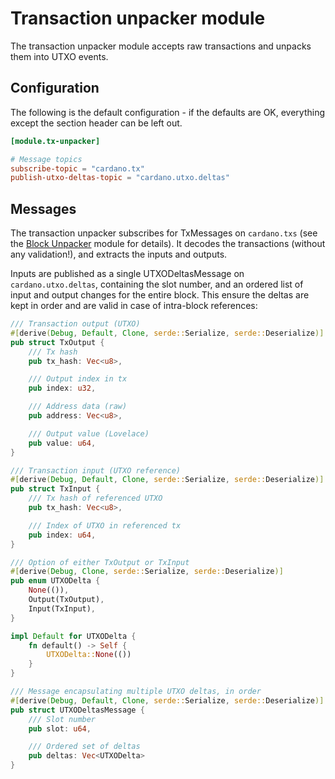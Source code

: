 # Transaction unpacker module

The transaction unpacker module accepts raw transactions and unpacks them into UTXO events.

## Configuration

The following is the default configuration - if the defaults are OK,
everything except the section header can be left out.

```toml
[module.tx-unpacker]

# Message topics
subscribe-topic = "cardano.tx"
publish-utxo-deltas-topic = "cardano.utxo.deltas"

```

## Messages

The transaction unpacker subscribes for TxMessages on `cardano.txs`
(see the [Block Unpacker](../block_unpacker) module for details).  It decodes
the transactions (without any validation!), and extracts the inputs and outputs.

Inputs are published as a single UTXODeltasMessage on `cardano.utxo.deltas`,
containing the slot number, and an ordered list of input and output changes for the
entire block.  This ensure the deltas are kept in order and are valid in case of
intra-block references:


```rust
/// Transaction output (UTXO)
#[derive(Debug, Default, Clone, serde::Serialize, serde::Deserialize)]
pub struct TxOutput {
    /// Tx hash
    pub tx_hash: Vec<u8>,

    /// Output index in tx
    pub index: u32,

    /// Address data (raw)
    pub address: Vec<u8>,

    /// Output value (Lovelace)
    pub value: u64,
}

/// Transaction input (UTXO reference)
#[derive(Debug, Default, Clone, serde::Serialize, serde::Deserialize)]
pub struct TxInput {
    /// Tx hash of referenced UTXO
    pub tx_hash: Vec<u8>,

    /// Index of UTXO in referenced tx
    pub index: u64,
}

/// Option of either TxOutput or TxInput
#[derive(Debug, Clone, serde::Serialize, serde::Deserialize)]
pub enum UTXODelta {
    None(()),
    Output(TxOutput),
    Input(TxInput),
}

impl Default for UTXODelta {
    fn default() -> Self {
        UTXODelta::None(())
    }
}

/// Message encapsulating multiple UTXO deltas, in order
#[derive(Debug, Default, Clone, serde::Serialize, serde::Deserialize)]
pub struct UTXODeltasMessage {
    /// Slot number
    pub slot: u64,

    /// Ordered set of deltas
    pub deltas: Vec<UTXODelta>
}
```


